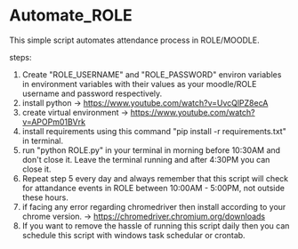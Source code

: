 # Automate_ROLE
This simple script automates attendance process in ROLE/MOODLE.

steps:
1) Create "ROLE_USERNAME" and "ROLE_PASSWORD" environ variables in environment variables with their values as your moodle/ROLE username and password respectively.
2) install python -> https://www.youtube.com/watch?v=UvcQlPZ8ecA
3) create virtual environment -> https://www.youtube.com/watch?v=APOPm01BVrk
4) install requirements using this command "pip install -r requirements.txt" in terminal.
5) run "python ROLE.py" in your terminal in morning before 10:30AM and don't close it. Leave the terminal running and after 4:30PM you can close it.
6) Repeat step 5 every day and always remember that this script will check for attandance events in ROLE between 10:00AM - 5:00PM, not outside these hours.
7) if facing any error regarding chromedriver then install according to your chrome version. -> https://chromedriver.chromium.org/downloads
8) If you want to remove the hassle of running this script daily then you can schedule this script with windows task schedular or crontab.
